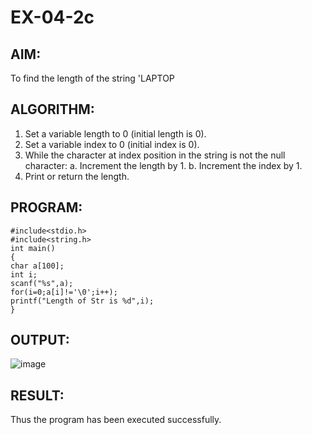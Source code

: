 # EX-04-2c
## AIM:
To find the length of the string 'LAPTOP
## ALGORITHM:
1. Set a variable length to 0 (initial length is 0).
2. Set a variable index to 0 (initial index is 0).
3. While the character at index position in the string is not the null character:
    a. Increment the length by 1.
    b. Increment the index by 1.
4. Print or return the length.
## PROGRAM:
```
#include<stdio.h>
#include<string.h>
int main()
{
char a[100];
int i;
scanf("%s",a);
for(i=0;a[i]!='\0';i++);
printf("Length of Str is %d",i);
}
```
## OUTPUT:
![image](https://github.com/Yogabharathi3/record/assets/118899387/c099a5da-49e5-42e9-9d04-f858a9c98fd6)

## RESULT:
Thus the program  has been executed successfully.
